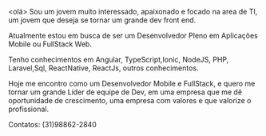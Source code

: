 <olá>
Sou um jovem muito interessado, apaixonado e focado na area de TI, um jovem que deseja se tornar um grande dev front end.

Atualmente estou em busca de ser um Desenvolvedor Pleno em Aplicações Mobile ou FullStack Web.

Tenho conhecimentos em Angular, TypeScript,Ionic, NodeJS, PHP, Laravel,Sql, ReactNative, ReactJs, outros conhecimentos.

Hoje me encontro como um Desenvolvedor Mobile e FullStack, e quero me tornar um grande Lider de equipe de Dev, em uma empresa que me dê oportunidade de crescimento, uma empresa com valores e que valorize o profissional.

Contatos: (31)98862-2840 
